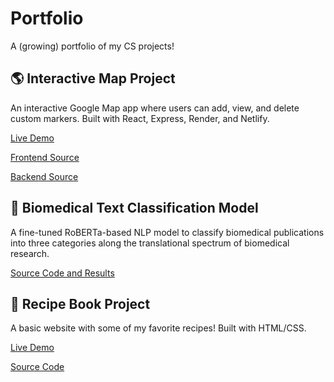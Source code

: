 # Portfolio
A (growing) portfolio of my CS projects!

## 🌎 Interactive Map Project

An interactive Google Map app where users can add, view, and delete custom markers. Built with React, Express, Render, and Netlify.

[Live Demo](https://stellular-froyo-631564.netlify.app/)

[Frontend Source](https://github.com/cychen9920/Places-frontend)

[Backend Source](https://github.com/cychen9920/Places-backend)

## 📖 Biomedical Text Classification Model

A fine-tuned RoBERTa-based NLP model to classify biomedical publications into three categories along the translational spectrum of biomedical research. 

[Source Code and Results](https://github.com/cychen9920/Biomedical_Text_Classification_NLP)

## 🍔 Recipe Book Project

A basic website with some of my favorite recipes! Built with HTML/CSS.

[Live Demo](https://cychen9920.github.io/Recipe-book/)

[Source Code](https://github.com/cychen9920/Recipe-book/settings/pages)
